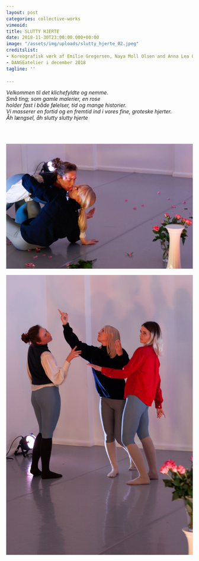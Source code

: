 ```yaml
---
layout: post
categories: collective-works
vimeoid: 
title: SLUTTY HJERTE
date: 2018-11-30T23:00:00.000+00:00
image: "/assets/img/uploads/slutty_hjerte_02.jpeg"
creditslist:
- Koreografisk værk af Emilie Gregersen, Naya Moll Olsen and Anna Lea Ourø
- DANSEatelier i december 2018
tagline: ''

---
```


_<p class="digt">Velkommen til det klichefyldte og nemme.<br>Små ting; som gamle malerier, en rose<br>holder fast i både følelser, tid og mange historier.<br>Vi masserer en fortid og en fremtid ind i vores fine, groteske hjerter.<br> Åh længsel, åh slutty slutty hjerte</p>_

_<br><br>_

![](/assets/img/uploads/slutty_hjerte_01.jpeg)

![](/assets/img/uploads/slutty_hjerte_04.jpeg)